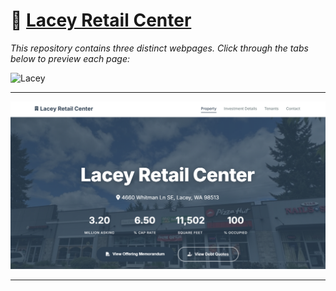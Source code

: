 # 💸 [Lacey Retail Center](https://cleanslatekickz.github.io/silver-octo-Lacey/Index.html)

_This repository contains three distinct webpages. Click through the tabs below to preview each page:_

![Lacey](https://cleanslatekickz.github.io/geojson/Images/Lacey-Retail-Center.gif)

---

![Lacey](./Lacey%20Retail%20Center.png)

---

<!--
GitHub's markdown renderer does not support custom HTML, JavaScript, or CSS for advanced components like tabs.
Instead, we use simple headings and links below for the screenshots.
For interactive previews, open the images or visit the corresponding HTML files in your browser.
-->
